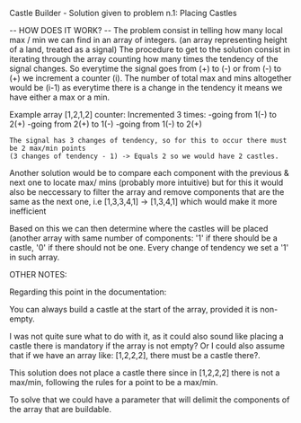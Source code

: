 
Castle Builder - Solution given to problem n.1: Placing Castles
 
 -- HOW DOES IT WORK? --
 The problem consist in telling how many local max / min we can find in an array of integers. (an array representing height of a land, treated as a signal)
 The procedure to get to the solution consist in iterating through the array counting how many times the tendency of the signal changes. So everytime the signal goes from (+) to (-) or from (-) to (+) we increment a counter (i). The number of total max and mins altogether would be (i-1) as everytime there is a change in the tendency it means we have either a max or a min.
 
 Example
   array [1,2,1,2]
 counter:
    Incremented 3 times:
            -going from 1(-) to 2(+)
            -going from 2(+) to 1(-)
            -going from 1(-) to 2(+)
 
    The signal has 3 changes of tendency, so for this to occur there must be 2 max/min points
    (3 changes of tendency - 1) -> Equals 2 so we would have 2 castles.
 
 Another solution would be to compare each component with the previous & next one to locate max/ mins (probably more intuitive) but for this it would also be neccessary to filter the array and remove components that are the same as the next one, i.e [1,3,3,4,1] -> [1,3,4,1] which would make it more inefficient
 
 Based on this we can then determine where the castles will be placed (another array with same number of components: '1' if there should be a castle, '0' if there should not be one.
 Every change of tendency we set a '1' in such array.


OTHER NOTES:

Regarding this point in the documentation: 

You can always build a castle at the start of the array, provided it is non-empty. 

I was not quite sure what to do with it, as it could also sound like placing a castle there is mandatory if the array is not empty? Or I could also assume that if we have an array like: [1,2,2,2], there must be a castle there?. 

This solution does not place a castle there since in [1,2,2,2] there is not a max/min, following the rules for a point to be a max/min.

To solve that we could have a parameter that will delimit the components of the array that are buildable.


